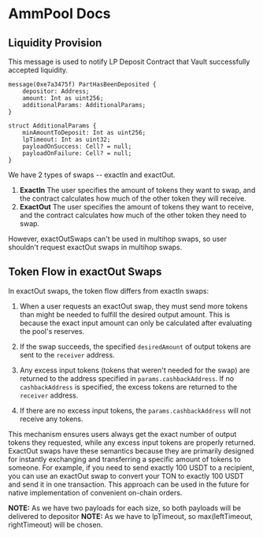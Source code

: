 # AmmPool Docs

## Liquidity Provision

This message is used to notify LP Deposit Contract that Vault successfully accepted liquidity.

```tact
message(0xe7a3475f) PartHasBeenDeposited {
    depositor: Address;
    amount: Int as uint256;
    additionalParams: AdditionalParams;
}

struct AdditionalParams {
    minAmountToDeposit: Int as uint256;
    lpTimeout: Int as uint32;
    payloadOnSuccess: Cell? = null;
    payloadOnFailure: Cell? = null;
}
```

We have 2 types of swaps -- exactIn and exactOut.

1. **ExactIn** The user specifies the amount of tokens they want to swap, and the contract calculates how much of the other token they will receive.
2. **ExactOut** The user specifies the amount of tokens they want to receive, and the contract calculates how much of the other token they need to swap.

However, exactOutSwaps can't be used in multihop swaps, so user shouldn't request exactOut swaps in multihop swaps.

## Token Flow in exactOut Swaps

In exactOut swaps, the token flow differs from exactIn swaps:

1. When a user requests an exactOut swap, they must send more tokens than might be needed to fulfill the desired output amount. This is because the exact input amount can only be calculated after evaluating the pool's reserves.

2. If the swap succeeds, the specified `desiredAmount` of output tokens are sent to the `receiver` address.

3. Any excess input tokens (tokens that weren't needed for the swap) are returned to the address specified in `params.cashbackAddress`. If no `cashbackAddress` is specified, the excess tokens are returned to the `receiver` address.

4. If there are no excess input tokens, the `params.cashbackAddress` will not receive any tokens.

This mechanism ensures users always get the exact number of output tokens they requested, while any excess input tokens are properly returned.
ExactOut swaps have these semantics because they are primarily designed for instantly exchanging and transferring a specific amount of tokens to someone. For example, if you need to send exactly 100 USDT to a recipient, you can use an exactOut swap to convert your TON to exactly 100 USDT and send it in one transaction. This approach can be used in the future for native implementation of convenient on-chain orders.

**NOTE:** As we have two payloads for each size, so both payloads will be delivered to depositor
**NOTE:** As we have to lpTimeout, so max(leftTimeout, rightTimeout) will be chosen.

